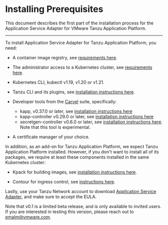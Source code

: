 # Installing Prerequisites

This document describes the first part of the installation process for the Application Service Adapter for VMware Tanzu Application Platform.

----

To install Application Service Adapter for Tanzu Application Platform, you need:

* A container image registry, see [requirements here](https://docs.vmware.com/en/VMware-Tanzu-Application-Platform/0.3/tap-0-3/GUID-install-general.html#tanzu-network-and-container-image-registry-requirements-1).
* The administrator access to a Kubernetes cluster, see [requirements here](https://docs.vmware.com/en/VMware-Tanzu-Application-Platform/0.3/tap-0-3/GUID-install-general.html#kubernetes-cluster-requirements-2).

* Kubernetes CLI, kubectl v1.19, v1.20 or v1.21.

* Tanzu CLI and its plugins, see [installation instructions here](https://docs.vmware.com/en/VMware-Tanzu-Application-Platform/0.3/tap-0-3/GUID-install-general.html#install-or-update-the-tanzu-cli-and-plugins-5).

* Developer tools from the [Carvel](https://carvel.dev/) suite, specifically:  
    *  kapp, v0.37.0 or later, see [installation instructions here](https://carvel.dev/kapp/docs/latest/install/)
    * kapp-controller v0.29.0 or later, see [installation instructions here](https://carvel.dev/kapp-controller/docs/latest/install/)
    * secretgen-controller v0.6.0 or later, see [installation instructions here](https://github.com/vmware-tanzu/carvel-secretgen-controller/blob/develop/docs/install.md). Note that this tool is experimental.

* A certificate manager of your choice.

In addition, as an add-on for Tanzu Application Platform, we expect Tanzu Application Platform installed. However, if you don't want to install all of its packages, we require at least these components installed in the same Kubernetes cluster:

* Kpack for building images, see [installation instructions here](https://github.com/pivotal/kpack/blob/main/docs/install.md).

* Contour for ingress control, see [instructions here](https://projectcontour.io/getting-started/).

Lastly, use your Tanzu Network account to download [Application Service Adapter](https://network.tanzu.vmware.com/products/app-service-adapter/), and make sure to accept the EULA.

Note that v0.1 is a limited beta release, and is only available to invited users. If you are interested in testing this version, please reach out to emalm@vmware.com.
